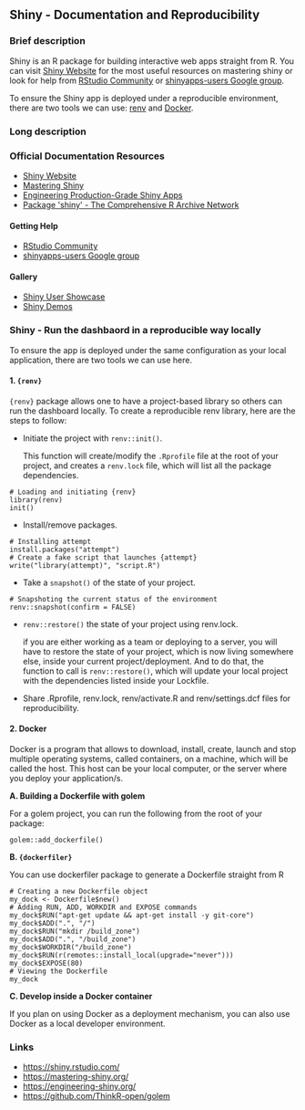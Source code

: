 
## Shiny - Documentation and Reproducibility

### Brief description

Shiny is an R package for building interactive web apps straight from R. You can visit [Shiny Website](https://shiny.rstudio.com/) for the most useful resources on mastering shiny or look for help from [RStudio Community](https://community.rstudio.com/c/shiny/8?_ga=2.131532047.1822684614.1646988228-658982915.1642896472) or [shinyapps-users Google group](https://groups.google.com/g/shinyapps-users). 

To ensure the Shiny app is deployed under a reproducible environment, there are two tools we can use: [renv](https://rstudio.github.io/renv/) and [Docker](https://www.docker.com/).

### Long description

### Official Documentation Resources

- [Shiny Website](https://shiny.rstudio.com/)
- [Mastering Shiny](https://mastering-shiny.org/)
- [Engineering Production-Grade Shiny Apps](https://engineering-shiny.org/)
- [Package 'shiny' - The Comprehensive R Archive Network](https://cran.r-project.org/web/packages/shiny/shiny.pdf)

#### Getting Help
- [RStudio Community](https://community.rstudio.com/c/shiny/8?_ga=2.131532047.1822684614.1646988228-658982915.1642896472)
- [shinyapps-users Google group](https://groups.google.com/g/shinyapps-users)

#### Gallery
- [Shiny User Showcase](https://shiny.rstudio.com/gallery/#user-showcase)
- [Shiny Demos](https://shiny.rstudio.com/gallery/#demos)

### Shiny - Run the dashbaord in a reproducible way locally
To ensure the app is deployed under the same configuration as your local application, there are two tools we can use here. 

#### 1. `{renv}`

`{renv}` package allows one to have a project-based library so others can run the dashboard locally.
To create a reproducible renv library, here are the steps to follow:

- Initiate the project with `renv::init()`.
  
  This function will create/modify the `.Rprofile` file at the root of your project, and creates a `renv.lock` file, which will list all the package dependencies.

```
# Loading and initiating {renv}
library(renv)
init()
```


- Install/remove packages.

```
# Installing attempt
install.packages("attempt")
# Create a fake script that launches {attempt}
write("library(attempt)", "script.R")

```

- Take a `snapshot()` of the state of your project.

```
# Snapshoting the current status of the environment
renv::snapshot(confirm = FALSE)
```

- `renv::restore()` the state of your project using renv.lock.

  if you are either working as a team or deploying to a server, you will have to restore the state of your project, which is now living somewhere else, inside your current project/deployment. And to do that, the function to call is `renv::restore()`, which will update your local project with the dependencies listed inside your Lockfile.


- Share .Rprofile, renv.lock, renv/activate.R and renv/settings.dcf files for reproducibility.


#### 2. Docker

Docker is a program that allows to download, install, create, launch and stop multiple operating systems, called containers, on a machine, which will be called the host. This host can be your local computer, or the server where you deploy your application/s.

**A. Building a Dockerfile with golem**

For a golem project, you can run the following from the root of your package:
```
golem::add_dockerfile()
```

**B. `{dockerfiler}`**

You can use dockerfiler package to generate a Dockerfile straight from R

```
# Creating a new Dockerfile object
my_dock <- Dockerfile$new()
# Adding RUN, ADD, WORKDIR and EXPOSE commands
my_dock$RUN("apt-get update && apt-get install -y git-core")
my_dock$ADD(".", "/")
my_dock$RUN("mkdir /build_zone")
my_dock$ADD(".", "/build_zone")
my_dock$WORKDIR("/build_zone")
my_dock$RUN(r(remotes::install_local(upgrade="never")))
my_dock$EXPOSE(80)
# Viewing the Dockerfile
my_dock
```

**C. Develop inside a Docker container**

If you plan on using Docker as a deployment mechanism, you can also use Docker as a local developer environment. 


### Links
* https://shiny.rstudio.com/
* https://mastering-shiny.org/
* https://engineering-shiny.org/
* https://github.com/ThinkR-open/golem
